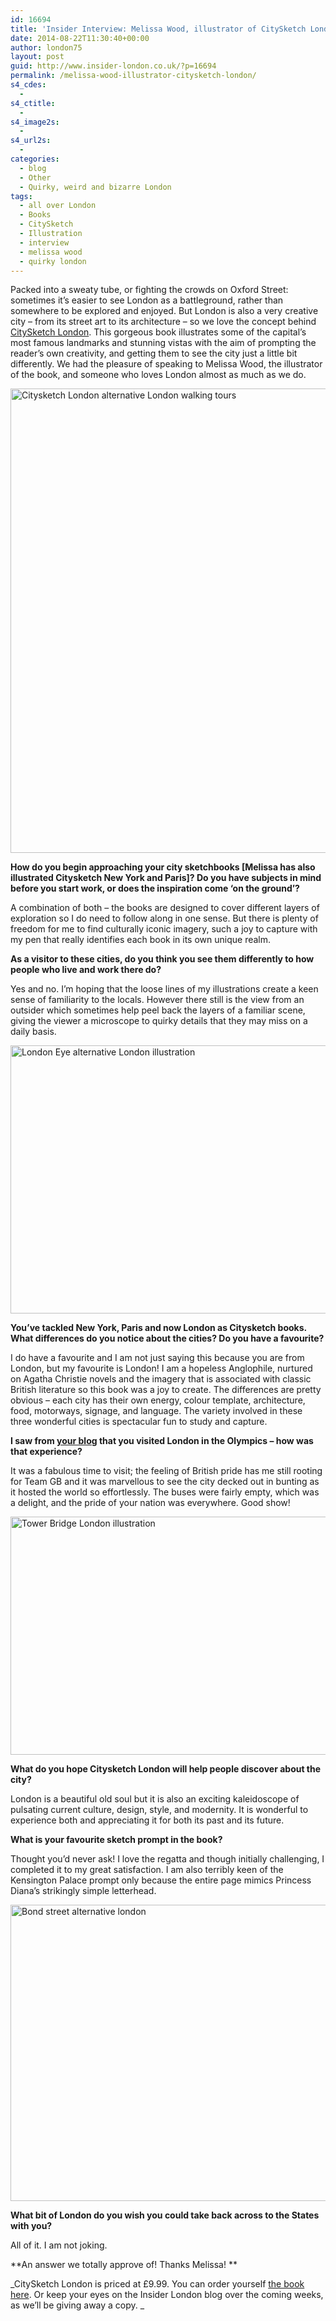 ```yaml
---
id: 16694
title: 'Insider Interview: Melissa Wood, illustrator of CitySketch London'
date: 2014-08-22T11:30:40+00:00
author: london75
layout: post
guid: http://www.insider-london.co.uk/?p=16694
permalink: /melissa-wood-illustrator-citysketch-london/
s4_cdes:
  - 
s4_ctitle:
  - 
s4_image2s:
  - 
s4_url2s:
  - 
categories:
  - blog
  - Other
  - Quirky, weird and bizarre London
tags:
  - all over London
  - Books
  - CitySketch
  - Illustration
  - interview
  - melissa wood
  - quirky london
---
```

Packed into a sweaty tube, or fighting the crowds on Oxford Street: sometimes it&#8217;s easier to see London as a battleground, rather than somewhere to be explored and enjoyed. But London is also a very creative city &#8211; from its street art to its architecture &#8211; so we love the concept behind <a href="http://www.amazon.co.uk/Citysketch-London-Creative-Prompts-Sketching/dp/1937994554/ref=sr_1_1?s=books&ie=UTF8&qid=1408625864&sr=1-1&keywords=citysketch+london" target="_blank">CitySketch London</a>. This gorgeous book illustrates some of the capital&#8217;s most famous landmarks and stunning vistas with the aim of prompting the reader&#8217;s own creativity, and getting them to see the city just a little bit differently. We had the pleasure of speaking to Melissa Wood, the illustrator of the book, and someone who loves London almost as much as we do.

[<img class="size-full wp-image-16977 aligncenter" src="http://www.insider-london.co.uk/wp-content/uploads/2014/08/Citysketch-London-book.jpg" alt="Citysketch London alternative London walking tours" width="569" height="743" />](http://www.insider-london.co.uk/wp-content/uploads/2014/08/Citysketch-London-book.jpg)

**How do you begin approaching your city sketchbooks [Melissa has also illustrated Citysketch New York and Paris]? Do you have subjects in mind before you start work, or does the inspiration come ‘on the ground’?**

A combination of both &#8211; the books are designed to cover different layers of exploration so I do need to follow along in one sense. But there is plenty of freedom for me to find culturally iconic imagery, such a joy to capture with my pen that really identifies each book in its own unique realm.

**As a visitor to these cities, do you think you see them differently to how people who live and work there do?**

Yes and no. I’m hoping that the loose lines of my illustrations create a keen sense of familiarity to the locals. However there still is the view from an outsider which sometimes help peel back the layers of a familiar scene, giving the viewer a microscope to quirky details that they may miss on a daily basis.

[<img class="size-full wp-image-16976 aligncenter" src="http://www.insider-london.co.uk/wp-content/uploads/2014/08/london-eye.jpg" alt="London Eye alternative London illustration" width="569" height="429" />](http://www.insider-london.co.uk/wp-content/uploads/2014/08/london-eye.jpg)

**You’ve tackled New York, Paris and now London as Citysketch books. What differences do you notice about the cities? Do you have a favourite?**

I do have a favourite and I am not just saying this because you are from London, but my favourite is London! I am a hopeless Anglophile, nurtured on Agatha Christie novels and the imagery that is associated with classic British literature so this book was a joy to create. The differences are pretty obvious &#8211; each city has their own energy, colour template, architecture, food, motorways, signage, and language. The variety involved in these three wonderful cities is spectacular fun to study and capture.

**I saw from <a href="http://mwoodpenblog.com/" target="_blank">your blog</a> that you visited London in the Olympics – how was that experience?**

It was a fabulous time to visit; the feeling of British pride has me still rooting for Team GB and it was marvellous to see the city decked out in bunting as it hosted the world so effortlessly. The buses were fairly empty, which was a delight, and the pride of your nation was everywhere. Good show!

[<img class="size-full wp-image-16978 aligncenter" src="http://www.insider-london.co.uk/wp-content/uploads/2014/08/tower-bridge.jpg" alt="Tower Bridge London illustration" width="569" height="381" />](http://www.insider-london.co.uk/wp-content/uploads/2014/08/tower-bridge.jpg)

**What do you hope Citysketch London will help people discover about the city?**

London is a beautiful old soul but it is also an exciting kaleidoscope of pulsating current culture, design, style, and modernity. It is wonderful to experience both and appreciating it for both its past and its future.

**What is your favourite sketch prompt in the book?**

Thought you’d never ask! I love the regatta and though initially challenging, I completed it to my great satisfaction. I am also terribly keen of the Kensington Palace prompt only because the entire page mimics Princess Diana’s strikingly simple letterhead.

[<img class="size-full wp-image-16979 aligncenter" src="http://www.insider-london.co.uk/wp-content/uploads/2014/08/bond-street.jpg" alt="Bond street alternative london" width="569" height="474" />](http://www.insider-london.co.uk/wp-content/uploads/2014/08/bond-street.jpg)

**What bit of London do you wish you could take back across to the States with you?**

All of it. I am not joking.

**An answer we totally approve of! Thanks Melissa! **

_CitySketch London is priced at £9.99. You can order yourself <a href="http://www.amazon.co.uk/Citysketch-London-Creative-Prompts-Sketching/dp/1937994554/ref=sr_1_1?s=books&ie=UTF8&qid=1408625864&sr=1-1&keywords=citysketch+london" target="_blank">the book here</a>. Or keep your eyes on the Insider London blog over the coming weeks, as we&#8217;ll be giving away a copy. _